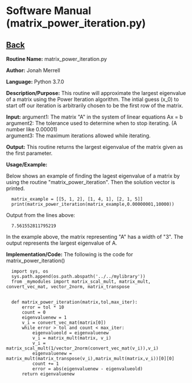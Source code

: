 # Software Manual (matrix_power_iteration.py)

## [Back](softwaremanual.md)

**Routine Name:**           matrix_power_iteration.py

**Author:** Jonah Merrell

**Language:** Python 3.7.0

**Description/Purpose:** This routine will approximate the largest eigenvalue of a matrix using the Power Iteration algorithm. 
 The intial guess (x_0) to start off our iteration is arbitrarily chosen to be the first row of the matrix.

**Input:** argument1: The matrix "A" in the system of linear equations Ax = b<br>
           argument2: The tolerance used to determine when to stop iterating. (A number like 0.00001)<br>
		   argument3: The maximum iterations allowed while iterating.<br>
		   
**Output:** This routine returns the largest eigenvalue of the matrix given as the first parameter.

**Usage/Example:**

Below shows an example of finding the lagest eigenvalue of a matrix by using the routine "matrix_power_iteration".
 Then the solution vector is printed. 

      matrix_example = [[5, 1, 2], [1, 4, 1], [2, 1, 5]]
      print(matrix_power_iteration(matrix_example,0.00000001,10000))

Output from the lines above:

      7.561552811795219

In the example above, the matrix representing "A" has a width of "3". The output represents the largest eigenvalue of A.

**Implementation/Code:** The following is the code for matrix_power_iteration()
      
      import sys, os
      sys.path.append(os.path.abspath('../../mylibrary'))
      from _mymodules import matrix_scal_mult, matrix_mult, convert_vec_mat, vector_2norm, matrix_transpose
      
      
      def matrix_power_iteration(matrix,tol,max_iter):
          error = tol * 10
          count = 0
          eigenvaluenew = 1
          v_i = convert_vec_mat(matrix[0])
          while error > tol and count < max_iter:
              eigenvalueold = eigenvaluenew
              v_i = matrix_mult(matrix, v_i)
              v_i = matrix_scal_mult(1/vector_2norm(convert_vec_mat(v_i)),v_i)
              eigenvaluenew = matrix_mult(matrix_transpose(v_i),matrix_mult(matrix,v_i))[0][0]
              count += 1
              error = abs(eigenvaluenew - eigenvalueold)
          return eigenvaluenew

